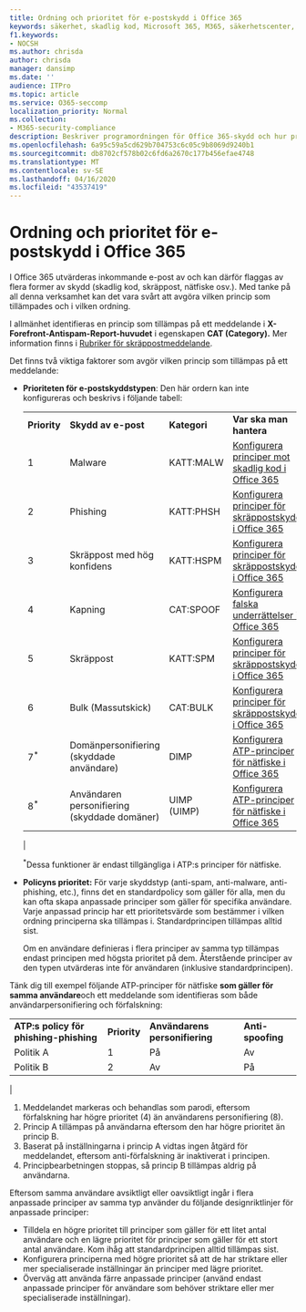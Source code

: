 ```yaml
---
title: Ordning och prioritet för e-postskydd i Office 365
keywords: säkerhet, skadlig kod, Microsoft 365, M365, säkerhetscenter, ATP, Microsoft Defender ATP, Office 365 ATP, Azure ATP
f1.keywords:
- NOCSH
ms.author: chrisda
author: chrisda
manager: dansimp
ms.date: ''
audience: ITPro
ms.topic: article
ms.service: O365-seccomp
localization_priority: Normal
ms.collection:
- M365-security-compliance
description: Beskriver programordningen för Office 365-skydd och hur prioritetsvärdet i skyddsprinciper avgör vilken princip som tillämpas.
ms.openlocfilehash: 6a95c59a5cd629b704753c6c05c9b8069d9240b1
ms.sourcegitcommit: db8702cf578b02c6fd6a2670c177b456efae4748
ms.translationtype: MT
ms.contentlocale: sv-SE
ms.lasthandoff: 04/16/2020
ms.locfileid: "43537419"
---
```

# <a name="order-and-precedence-of-email-protection-in-office-365"></a>Ordning och prioritet för e-postskydd i Office 365

I Office 365 utvärderas inkommande e-post av och kan därför flaggas av flera former av skydd (skadlig kod, skräppost, nätfiske osv.). Med tanke på all denna verksamhet kan det vara svårt att avgöra vilken princip som tillämpades och i vilken ordning.

I allmänhet identifieras en princip som tillämpas på ett meddelande i **X-Forefront-Antispam-Report-huvudet** i egenskapen **CAT (Category).** Mer information finns i [Rubriker för skräppostmeddelande](anti-spam-message-headers.md).

Det finns två viktiga faktorer som avgör vilken princip som tillämpas på ett meddelande:

- **Prioriteten för e-postskyddstypen**: Den här ordern kan inte konfigureras och beskrivs i följande tabell:

  |||||
  |---|---|---|---|
  |**Priority**|**Skydd av e-post**|**Kategori**|**Var ska man hantera**|
  |1|Malware|KATT:MALW|[Konfigurera principer mot skadlig kod i Office 365](configure-anti-malware-policies.md)|
  |2|Phishing|KATT:PHSH|[Konfigurera principer för skräppostskydd i Office 365](configure-your-spam-filter-policies.md)|
  |3|Skräppost med hög konfidens|KATT:HSPM|[Konfigurera principer för skräppostskydd i Office 365](configure-your-spam-filter-policies.md)|
  |4|Kapning|CAT:SPOOF|[Konfigurera falska underrättelser i Office 365](learn-about-spoof-intelligence.md)|
  |5|Skräppost|KATT:SPM|[Konfigurera principer för skräppostskydd i Office 365](configure-your-spam-filter-policies.md)|
  |6|Bulk (Massutskick)|CAT:BULK|[Konfigurera principer för skräppostskydd i Office 365](configure-your-spam-filter-policies.md)|
  |7<sup>\*</sup>|Domänpersonifiering (skyddade användare)|DIMP|[Konfigurera ATP-principer för nätfiske i Office 365](configure-atp-anti-phishing-policies.md)|
  |8<sup>\*</sup>|Användaren personifiering (skyddade domäner)|UIMP (UIMP)|[Konfigurera ATP-principer för nätfiske i Office 365](configure-atp-anti-phishing-policies.md)|
  |

  <sup>\*</sup>Dessa funktioner är endast tillgängliga i ATP:s principer för nätfiske.

- **Policyns prioritet:** För varje skyddstyp (anti-spam, anti-malware, anti-phishing, etc.), finns det en standardpolicy som gäller för alla, men du kan ofta skapa anpassade principer som gäller för specifika användare. Varje anpassad princip har ett prioritetsvärde som bestämmer i vilken ordning principerna ska tillämpas i. Standardprincipen tillämpas alltid sist.

  Om en användare definieras i flera principer av samma typ tillämpas endast principen med högsta prioritet på dem. Återstående principer av den typen utvärderas inte för användaren (inklusive standardprincipen).

Tänk dig till exempel följande ATP-principer för nätfiske **som gäller för samma användare**och ett meddelande som identifieras som både användarpersonifiering och förfalskning:

  |||||
  |---|---|---|---|
  |**ATP:s policy för phishing-phishing**|**Priority**|**Användarens personifiering**|**Anti-spoofing**|
  |Politik A|1|På|Av|
  |Politik B|2|Av|På|
  |

1. Meddelandet markeras och behandlas som parodi, eftersom förfalskning har högre prioritet (4) än användarens personifiering (8).
2. Princip A tillämpas på användarna eftersom den har högre prioritet än princip B.
3. Baserat på inställningarna i princip A vidtas ingen åtgärd för meddelandet, eftersom anti-förfalskning är inaktiverat i principen.
4. Principbearbetningen stoppas, så princip B tillämpas aldrig på användarna.

Eftersom samma användare avsiktligt eller oavsiktligt ingår i flera anpassade principer av samma typ använder du följande designriktlinjer för anpassade principer:

- Tilldela en högre prioritet till principer som gäller för ett litet antal användare och en lägre prioritet för principer som gäller för ett stort antal användare. Kom ihåg att standardprincipen alltid tillämpas sist.
- Konfigurera principerna med högre prioritet så att de har striktare eller mer specialiserade inställningar än principer med lägre prioritet.
- Överväg att använda färre anpassade principer (använd endast anpassade principer för användare som behöver striktare eller mer specialiserade inställningar).

